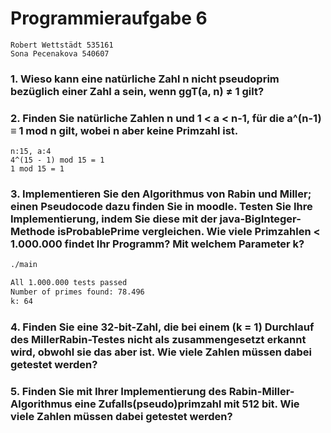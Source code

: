 # Programmieraufgabe 6
    Robert Wettstädt 535161
    Sona Pecenakova 540607

### 1. Wieso kann eine natürliche Zahl n nicht pseudoprim bezüglich einer Zahl a sein, wenn ggT(a, n) ≠ 1 gilt?

### 2. Finden Sie natürliche Zahlen n und 1 < a < n-1, für die a^(n-1) ≡ 1 mod n gilt, wobei n aber keine Primzahl ist.
```
n:15, a:4
4^(15 - 1) mod 15 = 1
1 mod 15 = 1
```

### 3. Implementieren Sie den Algorithmus von Rabin und Miller; einen Pseudocode dazu finden Sie in moodle. Testen Sie Ihre Implementierung, indem Sie diese mit der java-BigInteger-Methode isProbablePrime vergleichen. Wie viele Primzahlen < 1.000.000 findet Ihr Programm? Mit welchem Parameter k?
```bash
./main
```
```bash
All 1.000.000 tests passed
Number of primes found: 78.496
k: 64
```

### 4. Finden Sie eine 32-bit-Zahl, die bei einem (k = 1) Durchlauf des MillerRabin-Testes nicht als zusammengesetzt erkannt wird, obwohl sie das aber ist. Wie viele Zahlen müssen dabei getestet werden?

### 5. Finden Sie mit Ihrer Implementierung des Rabin-Miller-Algorithmus eine Zufalls(pseudo)primzahl mit 512 bit. Wie viele Zahlen müssen dabei getestet werden?